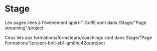 # Stage

Les pages liées à l'évènement apéri-TIGcRE sont dans /Stage/"Page streaming"/project

Ceux liés aux formations/formateurs/coachings sont dans Stage/"Page Formations"/project-bolt-sb1-gm8hc42o/project
